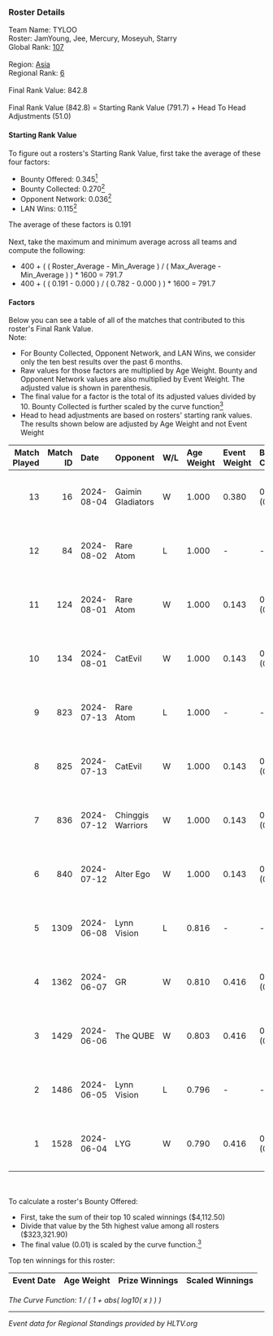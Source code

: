### Roster Details<br />
Team Name: TYLOO<br />
Roster: JamYoung, Jee, Mercury, Moseyuh, Starry<br />
Global Rank: [107](../standings_global.md)<br />
<br />
Region: [Asia]( ../standings_asia.md)<br />
Regional Rank: [6]( ../standings_asia.md)<br />
<br />
Final Rank Value:  842.8<br />
<br />
Final Rank Value (842.8) = Starting Rank Value (791.7) + Head To Head Adjustments (51.0)<br />

#### Starting Rank Value<br />
To figure out a rosters's Starting Rank Value, first take the average of these four factors:<br />
- Bounty Offered: 0.345[<sup>1</sup>](#table2)
- Bounty Collected: 0.270[<sup>2</sup>](#table1)
- Opponent Network: 0.036[<sup>2</sup>](#table1)
- LAN Wins: 0.115[<sup>2</sup>](#table1)

The average of these factors is 0.191<br />
<br />
Next, take the maximum and minimum average across all teams and compute the following:<br />
- 400 + ( ( Roster_Average - Min_Average ) / ( Max_Average - Min_Average ) ) * 1600 = 791.7
- 400 + ( ( 0.191 - 0.000 ) / ( 0.782 - 0.000 ) ) * 1600 = 791.7


#### Factors<br />
Below you can see a table of all of the matches that contributed to this roster's Final Rank Value.<br />
Note:<br />

- For Bounty Collected, Opponent Network, and LAN Wins, we consider only the ten best results over the past 6 months.
- Raw values for those factors are multiplied by Age Weight. Bounty and Opponent Network values are also multiplied by Event Weight. The adjusted value is shown in parenthesis.
- The final value for a factor is the total of its adjusted values divided by 10. Bounty Collected is further scaled by the curve function[<sup>3</sup>](#curveFunction)
- Head to head adjustments are based on rosters' starting rank values. The results shown below are adjusted by Age Weight and not Event Weight
<span id="table1"></span><br />


| Match Played | Match ID | Date       | Opponent          | W/L | Age Weight | Event Weight | Bounty Collected | Opponent Network | LAN Wins  | H2H Adj. | Roster                                   |
| -: | -: | :- | :- | :- | :- | :- | :- | :- | :- | -: | :- |
|           13 |       16 | 2024-08-04 | Gaimin Gladiators | W   | 1.000      | 0.380        | 0.038 (0.014)    | 0.349 (0.133)    | 1 (1.000) |    20.24 | JamYoung, Jee, Mercury, Moseyuh, Starry  |
|           12 |       84 | 2024-08-02 | Rare Atom         | L   | 1.000      | -            | -                | -                | -         |   -15.65 | JamYoung, Jee, Mercury, Moseyuh, zhokiNg |
|           11 |      124 | 2024-08-01 | Rare Atom         | W   | 1.000      | 0.143        | 0.000 (0.000)    | 0.481 (0.069)    | 0 (0.000) |    15.02 | JamYoung, Jee, Mercury, Moseyuh, zhokiNg |
|           10 |      134 | 2024-08-01 | CatEvil           | W   | 1.000      | 0.143        | 0.000 (0.000)    | 0.237 (0.034)    | 0 (0.000) |     8.56 | JamYoung, Jee, Mercury, Moseyuh, zhokiNg |
|            9 |      823 | 2024-07-13 | Rare Atom         | L   | 1.000      | -            | -                | -                | -         |   -17.87 | JamYoung, Jee, Mercury, Moseyuh, zhokiNg |
|            8 |      825 | 2024-07-13 | CatEvil           | W   | 1.000      | 0.143        | 0.000 (0.000)    | 0.237 (0.034)    | 0 (0.000) |     7.42 | JamYoung, Jee, Mercury, Moseyuh, zhokiNg |
|            7 |      836 | 2024-07-12 | Chinggis Warriors | W   | 1.000      | 0.143        | 0.000 (0.000)    | 0.154 (0.022)    | 0 (0.000) |    13.18 | JamYoung, Jee, Mercury, Moseyuh, zhokiNg |
|            6 |      840 | 2024-07-12 | Alter Ego         | W   | 1.000      | 0.143        | 0.000 (0.000)    | 0.079 (0.011)    | 0 (0.000) |     4.79 | JamYoung, Jee, Mercury, Moseyuh, zhokiNg |
|            5 |     1309 | 2024-06-08 | Lynn Vision       | L   | 0.816      | -            | -                | -                | -         |    -5.70 | JamYoung, k4Mi, Mercury, Moseyuh, zdr    |
|            4 |     1362 | 2024-06-07 | GR                | W   | 0.810      | 0.416        | 0.008 (0.003)    | 0.075 (0.025)    | 0 (0.000) |     8.19 | JamYoung, k4Mi, Mercury, Moseyuh, zdr    |
|            3 |     1429 | 2024-06-06 | The QUBE          | W   | 0.803      | 0.416        | 0.005 (0.002)    | 0.063 (0.021)    | 0 (0.000) |     8.54 | JamYoung, k4Mi, Mercury, Moseyuh, zdr    |
|            2 |     1486 | 2024-06-05 | Lynn Vision       | L   | 0.796      | -            | -                | -                | -         |    -5.01 | JamYoung, k4Mi, Mercury, Moseyuh, zdr    |
|            1 |     1528 | 2024-06-04 | LYG               | W   | 0.790      | 0.416        | 0.003 (0.001)    | 0.033 (0.011)    | 0 (0.000) |     9.35 | JamYoung, k4Mi, Mercury, Moseyuh, zdr    |

<br />
<span id="table2"></span><br />
To calculate a roster's Bounty Offered:<br />

- First, take the sum of their top 10 scaled winnings ($4,112.50)
- Divide that value by the 5th highest value among all rosters ($323,321.90)
- The final value (0.01) is scaled by the curve function.[<sup>3</sup>](#curveFunction)

Top ten winnings for this roster:<br />

| Event Date | Age Weight | Prize Winnings | Scaled Winnings |
| :- | -: | :- | :- |


<span id="curveFunction"></span>_The Curve Function: 1 / ( 1 + abs( log10( x ) ) )_<br />

---
_Event data for Regional Standings provided by HLTV.org_<br />
